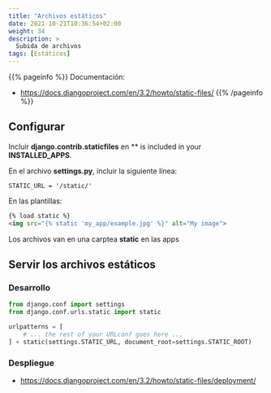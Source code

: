 ```yaml
---
title: "Archivos estáticos"
date: 2021-10-21T10:36:54+02:00
weight: 34
description: >
  Subida de archivos
tags: [Estáticos]
---
```


{{% pageinfo %}}
Documentación:
* https://docs.djangoproject.com/en/3.2/howto/static-files/ 
{{% /pageinfo %}}

## Configurar
Incluir **django.contrib.staticfiles** en ** is included in your **INSTALLED_APPS**.

En el archivo **settings.py**, incluir la siguiente línea:

```STATIC_URL = '/static/'```

En las plantillas:

```html
{% load static %}
<img src="{% static 'my_app/example.jpg' %}" alt="My image">
```

Los archivos van en una carptea **static** en las apps

## Servir los archivos estáticos

### Desarrollo
```python
from django.conf import settings
from django.conf.urls.static import static

urlpatterns = [
    # ... the rest of your URLconf goes here ...
] + static(settings.STATIC_URL, document_root=settings.STATIC_ROOT)
```

### Despliegue
* https://docs.djangoproject.com/en/3.2/howto/static-files/deployment/
  